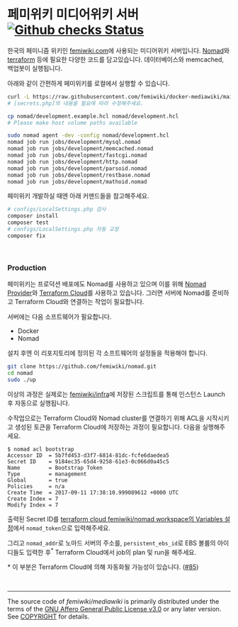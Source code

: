 # 페미위키 미디어위키 서버 [![Github checks Status]][github checks link]

한국의 페미니즘 위키인 [femiwiki.com]에 사용되는 미디어위키 서버입니다.
[Nomad]와 [terraform] 등에 필요한 다양한 코드를 담고있습니다.
데이터베이스와 memcached, 백업봇이 실행됩니다.

아래와 같이 간편하게 페미위키를 로컬에서 실행할 수 있습니다.

```bash
curl -L https://raw.githubusercontent.com/femiwiki/docker-mediawiki/main/configs/secret.php.example -o configs/secret.php
# [secrets.php]의 내용을 필요에 따라 수정해주세요.

cp nomad/development.example.hcl nomad/development.hcl
# Please make host volume paths available

sudo nomad agent -dev -config nomad/development.hcl
nomad job run jobs/development/mysql.nomad
nomad job run jobs/development/memcached.nomad
nomad job run jobs/development/fastcgi.nomad
nomad job run jobs/development/http.nomad
nomad job run jobs/development/parsoid.nomad
nomad job run jobs/development/restbase.nomad
nomad job run jobs/development/mathoid.nomad
```

페미위키 개발하실 때엔 아래 커맨드들을 참고해주세요.

```bash
# configs/LocalSettings.php 검사
composer install
composer test
# configs/LocalSettings.php 자동 교정
composer fix
```

&nbsp;

### Production

페미위키는 프로덕션 배포에도 Nomad를 사용하고 있으며 이를 위해 [Nomad Provider]와 [Terraform Cloud]를 사용하고 있습니다. 그러면 서버에 Nomad를 준비하고 Terraform Cloud와 연결하는 작업이 필요합니다.

서버에는 다음 소프트웨어가 필요합니다.

- Docker
- Nomad

설치 후엔 이 리포지토리에 정의된 각 소프트웨어의 설정들을 적용해야 합니다.

```sh
git clone https://github.com/femiwiki/nomad.git
cd nomad
sudo ./up
```

이상의 과정은 실제로는 [femiwiki/infra]에 저장된 스크립트를 통해 인스턴스 Launch 후 자동으로 실행됩니다.

수작업으로는 Terraform Cloud와 Nomad cluster를 연결하기 위해 ACL을 시작시키고 생성된 토큰을 Terraform Cloud에 저장하는 과정이 필요합니다. 다음을 실행해주세요.

```
$ nomad acl bootstrap
Accessor ID  = 5b7fd453-d3f7-6814-81dc-fcfe6daedea5
Secret ID    = 9184ec35-65d4-9258-61e3-0c066d0a45c5
Name         = Bootstrap Token
Type         = management
Global       = true
Policies     = n/a
Create Time  = 2017-09-11 17:38:10.999089612 +0000 UTC
Create Index = 7
Modify Index = 7
```

출력된 Secret ID를 [terraform cloud femiwiki/nomad workspace의 Variables 설정](https://app.terraform.io/app/femiwiki/workspaces/nomad/variables)에서 `nomad_token`으로 입력해주세요.

그리고 `nomad_addr`로 노마드 서버의 주소를, `persistent_ebs_id`로 EBS 볼륨의 아이디들도 입력한 후<sup>\*</sup> Terraform Cloud에서 job의 plan 및 run을 해주세요.

\* 이 부분은 Terraform Cloud에 의해 자동화될 가능성이 있습니다. ([#85](https://github.com/femiwiki/infra/issues/85))

&nbsp;

---

The source code of _femiwiki/mediawiki_ is primarily distributed under the terms
of the [GNU Affero General Public License v3.0] or any later version. See
[COPYRIGHT] for details.

[github checks status]: https://badgen.net/github/checks/femiwiki/docker-mediawiki
[github checks link]: https://github.com/femiwiki/docker-mediawiki
[femiwiki.com]: https://femiwiki.com
[femiwiki/ami]: https://github.com/femiwiki/ami
[nomad]: https://www.nomadproject.io/
[nomad provider]: https://registry.terraform.io/providers/hashicorp/nomad
[terraform]: https://terraform.io/
[terraform cloud]: https://app.terraform.io/
[femiwiki/infra]: https://github.com/femiwiki/infra/blob/main/aws/res/bootstrap.sh
[secrets.php]: https://github.com/femiwiki/docker-mediawiki/blob/main/configs/secret.php.example
[gnu affero general public license v3.0]: LICENSE
[copyright]: COPYRIGHT
